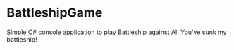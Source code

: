 # BattleshipGame
Simple C# console application to play Battleship against AI. You've sunk my battleship!
